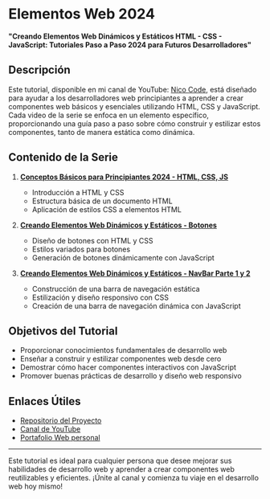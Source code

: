 # Elementos Web 2024
**"Creando Elementos Web Dinámicos y Estáticos HTML - CSS - JavaScript: Tutoriales Paso a Paso 2024 para Futuros Desarrolladores"**

## Descripción

Este tutorial, disponible en mi canal de YouTube: [Nico Code](https://www.youtube.com/@NicoCode-qt9ur), está diseñado para ayudar a los desarrolladores web principiantes a aprender a crear componentes web básicos y esenciales utilizando HTML, CSS y JavaScript. Cada video de la serie se enfoca en un elemento específico, proporcionando una guía paso a paso sobre cómo construir y estilizar estos componentes, tanto de manera estática como dinámica.

## Contenido de la Serie

1. **[Conceptos Básicos para Principiantes 2024 - HTML, CSS, JS](https://www.youtube.com/watch?v=pPI4F2XM9K0)**
    - Introducción a HTML y CSS
    - Estructura básica de un documento HTML
    - Aplicación de estilos CSS a elementos HTML

2. **[Creando Elementos Web Dinámicos y Estáticos - Botones](https://www.youtube.com/watch?v=QKnStFE2jPU&t=7s)**
    - Diseño de botones con HTML y CSS
    - Estilos variados para botones
    - Generación de botones dinámicamente con JavaScript

3. **[Creando Elementos Web Dinámicos y Estáticos - NavBar Parte 1 y 2](https://www.youtube.com/watch?v=q-WfxeM3j1w)**
    - Construcción de una barra de navegación estática
    - Estilización y diseño responsivo con CSS
    - Creación de una barra de navegación dinámica con JavaScript

## Objetivos del Tutorial

- Proporcionar conocimientos fundamentales de desarrollo web
- Enseñar a construir y estilizar componentes web desde cero
- Demostrar cómo hacer componentes interactivos con JavaScript
- Promover buenas prácticas de desarrollo y diseño web responsivo

## Enlaces Útiles

- [Repositorio del Proyecto](https://github.com/mzadante/elementos_web_2024)
- [Canal de YouTube](https://www.youtube.com/@NicoCode-qt9ur)
- [Portafolio Web personal](https://portfolio-dante-martinez.netlify.app/)

---

Este tutorial es ideal para cualquier persona que desee mejorar sus habilidades de desarrollo web y aprender a crear componentes web reutilizables y eficientes. ¡Únite al canal y comienza tu viaje en el desarrollo web hoy mismo!
